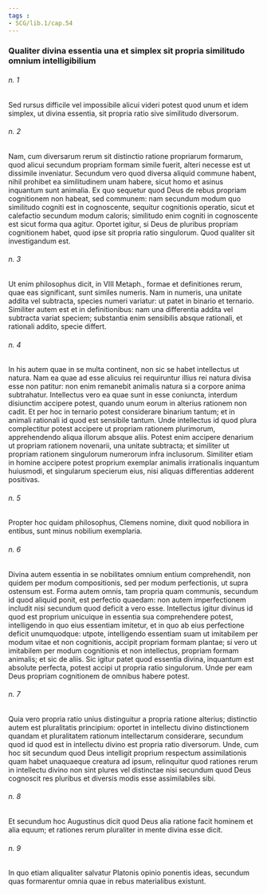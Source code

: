 ```yaml
---
tags : 
- SCG/lib.1/cap.54
---
```


### Qualiter divina essentia una et simplex sit propria similitudo omnium intelligibilium

###### n. 1
Sed rursus difficile vel impossibile alicui videri potest quod unum et idem simplex, ut divina essentia, sit propria ratio sive similitudo diversorum.

###### n. 2
Nam, cum diversarum rerum sit distinctio ratione propriarum formarum, quod alicui secundum propriam formam simile fuerit, alteri necesse est ut dissimile inveniatur. Secundum vero quod diversa aliquid commune habent, nihil prohibet ea similitudinem unam habere, sicut homo et asinus inquantum sunt animalia. Ex quo sequetur quod Deus de rebus propriam cognitionem non habeat, sed communem: nam secundum modum quo similitudo cogniti est in cognoscente, sequitur cognitionis operatio, sicut et calefactio secundum modum caloris; similitudo enim cogniti in cognoscente est sicut forma qua agitur. Oportet igitur, si Deus de pluribus propriam cognitionem habet, quod ipse sit propria ratio singulorum. Quod qualiter sit investigandum est.

###### n. 3
Ut enim philosophus dicit, in VIII Metaph., formae et definitiones rerum, quae eas significant, sunt similes numeris. Nam in numeris, una unitate addita vel subtracta, species numeri variatur: ut patet in binario et ternario. Similiter autem est et in definitionibus: nam una differentia addita vel subtracta variat speciem; substantia enim sensibilis absque rationali, et rationali addito, specie differt.

###### n. 4
In his autem quae in se multa continent, non sic se habet intellectus ut natura. Nam ea quae ad esse alicuius rei requiruntur illius rei natura divisa esse non patitur: non enim remanebit animalis natura si a corpore anima subtrahatur. Intellectus vero ea quae sunt in esse coniuncta, interdum disiunctim accipere potest, quando unum eorum in alterius rationem non cadit. Et per hoc in ternario potest considerare binarium tantum; et in animali rationali id quod est sensibile tantum. Unde intellectus id quod plura complectitur potest accipere ut propriam rationem plurimorum, apprehendendo aliqua illorum absque aliis. Potest enim accipere denarium ut propriam rationem novenarii, una unitate subtracta; et similiter ut propriam rationem singulorum numerorum infra inclusorum. Similiter etiam in homine accipere potest proprium exemplar animalis irrationalis inquantum huiusmodi, et singularum specierum eius, nisi aliquas differentias adderent positivas.

###### n. 5
Propter hoc quidam philosophus, Clemens nomine, dixit quod nobiliora in entibus, sunt minus nobilium exemplaria.

###### n. 6
Divina autem essentia in se nobilitates omnium entium comprehendit, non quidem per modum compositionis, sed per modum perfectionis, ut supra ostensum est. Forma autem omnis, tam propria quam communis, secundum id quod aliquid ponit, est perfectio quaedam: non autem imperfectionem includit nisi secundum quod deficit a vero esse. Intellectus igitur divinus id quod est proprium unicuique in essentia sua comprehendere potest, intelligendo in quo eius essentiam imitetur, et in quo ab eius perfectione deficit unumquodque: utpote, intelligendo essentiam suam ut imitabilem per modum vitae et non cognitionis, accipit propriam formam plantae; si vero ut imitabilem per modum cognitionis et non intellectus, propriam formam animalis; et sic de aliis. Sic igitur patet quod essentia divina, inquantum est absolute perfecta, potest accipi ut propria ratio singulorum. Unde per eam Deus propriam cognitionem de omnibus habere potest.

###### n. 7
Quia vero propria ratio unius distinguitur a propria ratione alterius; distinctio autem est pluralitatis principium: oportet in intellectu divino distinctionem quandam et pluralitatem rationum intellectarum considerare, secundum quod id quod est in intellectu divino est propria ratio diversorum. Unde, cum hoc sit secundum quod Deus intelligit proprium respectum assimilationis quam habet unaquaeque creatura ad ipsum, relinquitur quod rationes rerum in intellectu divino non sint plures vel distinctae nisi secundum quod Deus cognoscit res pluribus et diversis modis esse assimilabiles sibi.

###### n. 8
Et secundum hoc Augustinus dicit quod Deus alia ratione facit hominem et alia equum; et rationes rerum pluraliter in mente divina esse dicit.

###### n. 9
In quo etiam aliqualiter salvatur Platonis opinio ponentis ideas, secundum quas formarentur omnia quae in rebus materialibus existunt.

